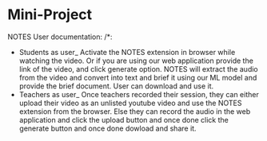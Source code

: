 # Mini-Project

NOTES User documentation:
/*:
  - Students as user_
      Activate the NOTES extension in browser while watching the video. Or if you are using our web application provide the link of the video, and click generate option. NOTES will extract the audio from the video and convert into text and brief it using our ML model and provide the brief document. User can download and use it.
  - Teachers as user_
       Once teachers recorded their session, they can either upload their video as an unlisted youtube video and use the NOTES extension from the browser. Else they can record the audio in the web application and click the upload button and once done click the generate button and once done dowload and share it.
